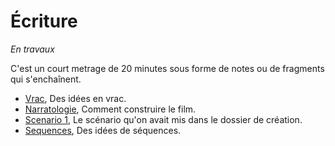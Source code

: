 # Écriture

*En travaux*

C'est un court metrage de 20 minutes sous forme de notes ou de fragments qui s'enchaînent.

- [Vrac](vrac.md), Des idées en vrac.
- [Narratologie](narratologie.md), Comment construire le film.
- [Scenario 1](scenar1.md), Le scénario qu'on avait mis dans le dossier de création.
- [Sequences](sequences.md), Des idées de séquences.
